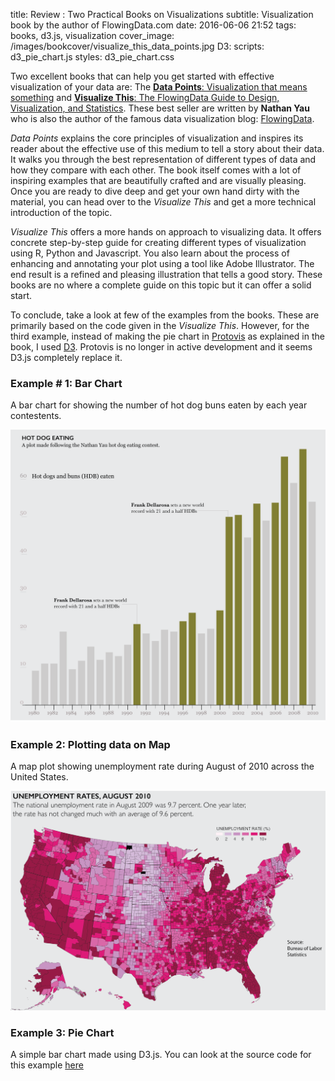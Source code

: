 title: Review : Two Practical Books on Visualizations
subtitle: Visualization book by the author of FlowingData.com
date: 2016-06-06 21:52
tags: books, d3.js, visualization
cover_image: /images/bookcover/visualize_this_data_points.jpg
D3:
scripts: d3_pie_chart.js
styles: d3_pie_chart.css

Two excellent books that can help you get started with effective visualization of your data are: The [**Data Points**: Visualization that means something](https://www.amazon.com/gp/product/111846219X) and [**Visualize This**: The FlowingData Guide to Design, Visualization, and Statistics](https://www.amazon.com/gp/product/0470944889). These best seller are written by **Nathan Yau** who is also the author of the famous data visualization blog:  [FlowingData](http://flowingdata.com/). 

*Data Points* explains the core principles of visualization and inspires its reader about the effective use of this medium to tell a story about their data. It walks you through the best representation of different types of data and how they compare with each other. The book itself comes with a lot of inspiring examples that are beautifully crafted and are visually pleasing. Once you are ready to dive deep and get your own hand dirty with the material, you can head over to the *Visualize This* and get a more technical introduction of the topic. 

*Visualize This* offers a more hands on approach to visualizing data. It offers concrete step-by-step guide for creating different types of visualization using R, Python and Javascript. You also learn about the process of enhancing and annotating your plot using a tool like Adobe Illustrator. The end result is a refined and pleasing illustration that tells a good story. These books are no where a complete guide on this topic but it can offer a solid start. 

To conclude, take a look at few of the examples from the books. These are primarily based on the code given in the *Visualize This*. However, for the third example, instead of making the pie chart in [Protovis](http://mbostock.github.io/protovis/) as explained in the book, I used [D3](https://d3js.org/). Protovis is no longer in active development and it seems D3.js completely replace it. 

### Example # 1: Bar Chart

A bar chart for showing the number of hot dog buns eaten by each year contestents.

![post](/images/visualize-this-nathan-yau/hotdogcontest_ai.png)

### Example 2: Plotting data on Map

A map plot showing unemployment rate during August of 2010 across the United States. 

![post](/images/visualize-this-nathan-yau/unemployment.png)

### Example 3: Pie Chart

A simple bar chart made using D3.js. You can look at the source code for this example [here](https://gist.github.com/n-log-n/7b2573a52072aae8da1fb7569bcb4ce7)

<div class="d3-chart"></div>
